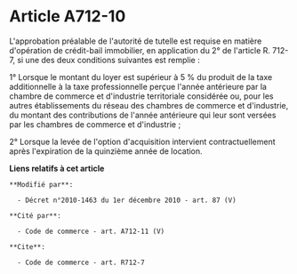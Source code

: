 # Article A712-10

L'approbation préalable de l'autorité de tutelle est requise en matière d'opération de crédit-bail immobilier, en application
du 2° de l'article R. 712-7, si une des deux conditions suivantes est remplie : 

1° Lorsque le montant du loyer est supérieur à 5 % du produit de la taxe additionnelle à la taxe professionnelle perçue
l'année antérieure par la      chambre de commerce et d'industrie territoriale considérée ou, pour les autres établissements
du réseau des chambres de commerce et d'industrie, du montant des contributions de l'année antérieure qui leur sont versées
par les chambres de commerce et d'industrie ; 

2° Lorsque la levée de l'option d'acquisition intervient contractuellement après l'expiration de la quinzième année de
location.

**Liens relatifs à cet article**

	**Modifié par**:

	  - Décret n°2010-1463 du 1er décembre 2010 - art. 87 (V)

	**Cité par**:

	  - Code de commerce - art. A712-11 (V)

	**Cite**:

	  - Code de commerce - art. R712-7
